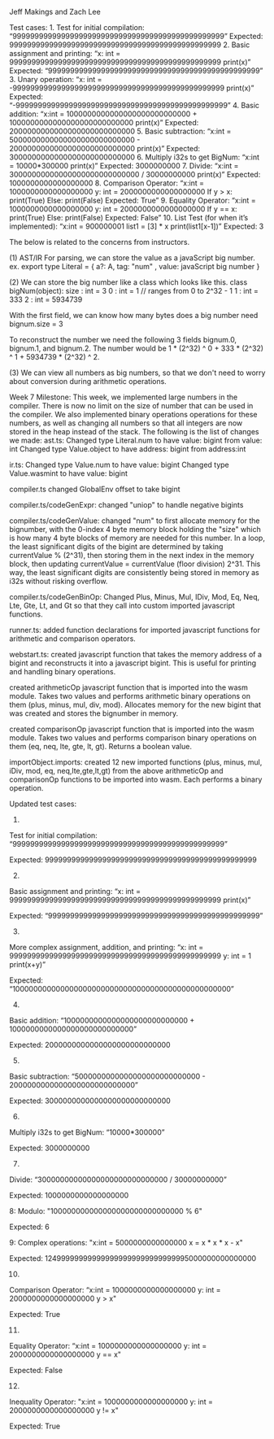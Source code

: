 Jeff Makings and Zach Lee 

Test cases: 
1.
Test for initial compilation: 
“999999999999999999999999999999999999999999999999” 
Expected: 999999999999999999999999999999999999999999999999
2.
Basic assignment and printing: 
“x: int = 999999999999999999999999999999999999999999999999 
print(x)” 
Expected: “999999999999999999999999999999999999999999999999” 
3.
Unary operation: 
“x: int = -999999999999999999999999999999999999999999999999 
print(x)” 
Expected: “-999999999999999999999999999999999999999999999999”
4.
Basic addition: 
“x:int = 1000000000000000000000000000 + 1000000000000000000000000000
print(x)” 
Expected: 2000000000000000000000000000
5.
Basic subtraction: 
“x:int = 5000000000000000000000000000 - 2000000000000000000000000000
print(x)” 
Expected: 3000000000000000000000000000
6.
Multiply i32s to get BigNum: 
“x:int = 10000*300000
print(x)” 
Expected: 3000000000
7.
Divide: 
“x:int = 30000000000000000000000000000 / 30000000000 
print(x)”
Expected: 1000000000000000000
8.
Comparison Operator: 
“x:int = 1000000000000000000
y: int = 2000000000000000000
If y > x: 
	print(True)
Else: 
	print(False)
Expected: True” 
9.
Equality Operator: 
“x:int = 1000000000000000000
y: int = 2000000000000000000
If y == x: 
	print(True)
Else: 
	print(False)
Expected: False” 
10.
List Test (for when it’s implemented): 
“x:int = 900000001
list1 = [3] * x
print(list1[x-1])”
Expected: 3

The below is related to the concerns from instructors.

(1)
AST/IR
For parsing, we can store the value as a javaScript big number.
ex.
export type Literal<A>  = 
  { a?: A, tag: "num"  , value: javaScript big number }

(2)
We can store the big number like a class which looks like this.
class bigNum(object):
    size : int = 3
    0 : int = 1 // ranges from 0 to 2^32 - 1
    1 : int = 333
    2 : int = 5934739

With the first field, we can know how many bytes does a big number need
bignum.size = 3 

To reconstruct the number we need the following 3 fields bignum.0, bignum.1, and bignum.2.
The number would be 1 * (2^32) ^ 0 + 333 * (2^32) ^ 1 + 5934739 * (2^32) ^ 2. 

(3)
We can view all numbers as big numbers, so that we don't need to worry about conversion during arithmetic operations.

Week 7 Milestone: 
This week, we implemented large numbers in the compiler. There is now no limit on the size of number that can be used in the compiler. We also implemented binary operations operations for these numbers, as well as changing all numbers so that all integers are now stored in the heap instead of the stack. 
The following is the list of changes we made: 
ast.ts: 
Changed type Literal.num to have value: bigint from value: int
Changed type Value.object to have address: bigint from address:int

ir.ts: 
Changed type Value.num to have value: bigint 
Changed type Value.wasmint to have value: bigint

compiler.ts 
changed GlobalEnv offset to take bigint

compiler.ts/codeGenExpr: 
changed "uniop" to handle negative bigints 

compiler.ts/codeGenValue: 
changed "num" to first allocate memory for the bignumber, with the 0-index 4 byte memory block holding the "size" which is how many 4 byte blocks of memory are needed for this number. 
In a loop, the least significant digits of the bigint are determined by taking currentValue % (2^31), then storing them in the next index in the memory block, then updating currentValue = currentValue (floor division) 2^31. 
This way, the least significant digits are consistently being stored in memory as i32s without risking overflow. 

compiler.ts/codeGenBinOp: 
Changed Plus, Minus, Mul, IDiv, Mod, Eq, Neq, Lte, Gte, Lt, and Gt so that they call into custom imported javascript functions. 

runner.ts: 
added function declarations for imported javascript functions for arithmetic and comparison operators. 

webstart.ts: 
created javascript function that takes the memory address of a bigint and reconstructs it into a javascript bigint. This is useful for printing and handling binary operations. 

created arithmeticOp javascript function that is imported into the wasm module. Takes two values and performs arithmetic binary operations on them (plus, minus, mul, div, mod). Allocates memory for the new bigint that was created and stores the bignumber in memory. 

created comparisonOp javascript function that is imported into the wasm module. Takes two values and performs comparison binary operations on them (eq, neq, lte, gte, lt, gt). Returns a boolean value. 

importObject.imports: 
created 12 new imported functions (plus, minus, mul, iDiv, mod, eq, neq,lte,gte,lt,gt) from the above arithmeticOp and comparisonOp functions to be imported into wasm. Each performs a binary operation. 


Updated test cases: 

1.
Test for initial compilation: 
“999999999999999999999999999999999999999999999999” 

Expected: 999999999999999999999999999999999999999999999999

2.
Basic assignment and printing: 
“x: int = 999999999999999999999999999999999999999999999999 
print(x)” 

Expected: “999999999999999999999999999999999999999999999999” 

3.
More complex assignment, addition, and printing: 
“x: int = 999999999999999999999999999999999999999999999999
y: int =  1
print(x+y)” 

Expected: “1000000000000000000000000000000000000000000000000”

4.
Basic addition: 
“1000000000000000000000000000 + 1000000000000000000000000000” 

Expected: 2000000000000000000000000000

5.
Basic subtraction: 
“5000000000000000000000000000 - 2000000000000000000000000000” 

Expected: 3000000000000000000000000000

6.
Multiply i32s to get BigNum: 
“10000*300000” 

Expected: 3000000000

7.
Divide: 
“30000000000000000000000000000 / 30000000000”

Expected: 1000000000000000000

8: 
Modulo: 
"100000000000000000000000000000 % 6"

Expected: 6

9: 
Complex operations: 
"x:int = 5000000000000000
x = x * x * x - x" 

Expected: 124999999999999999999999999999995000000000000000

10.
Comparison Operator: 
“x:int = 1000000000000000000
y: int = 2000000000000000000
y > x" 

Expected: True 

11.
Equality Operator: 
“x:int = 1000000000000000000
y: int = 2000000000000000000
y == x" 

Expected: False

12.
Inequality Operator: 
"x:int = 1000000000000000000
y: int = 2000000000000000000
y != x"

Expected: True